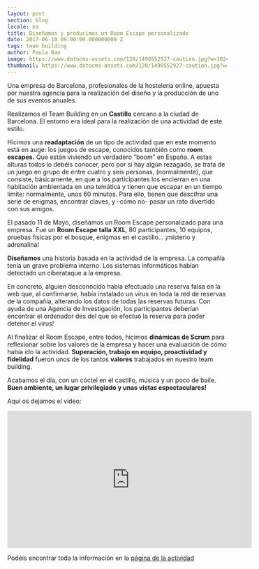 ```yaml
---
layout: post
section: blog
locale: es
title: Diseñamos y producimos un Room Escape personalizado
date: 2017-06-10 09:00:00.000000000 Z
tags: team building
author: Paula Bao
image: https://www.datocms-assets.com/120/1498552927-caution.jpg?w=1024&fm=jpg
thumbnail: https://www.datocms-assets.com/120/1498552927-caution.jpg?w=105&fm=jpg
---
```


Una empresa de Barcelona, profesionales de la hostelería online, apuesta por nuestra agencia para la realización del diseño y la producción de uno de sus eventos anuales. 
 
Realizamos el Team Building en un **Castillo** cercano a la ciudad de Barcelona. El entorno era ideal para la realización de una actividad de este estilo. 
 
Hicimos una **readaptación** de un tipo de actividad que en este momento está en auge: los juegos de escape, conocidos también como **room escapes.** Que están viviendo un verdadero “boom” en España. A estas alturas todos lo debéis conocer, pero por si hay algún rezagado, se trata de un juego en grupo de entre cuatro y seis personas, (normalmente), que consiste, básicamente, en que a los participantes los encierran en una habitación ambientada en una temática y tienen que escapar en un tiempo límite: normalmente, unos 60 minutos. Para ello, tienen que descifrar una serie de enigmas, encontrar claves, y –cómo no- pasar un rato divertido con sus amigos.
 
 <!--more-->
 
El pasado 11 de Mayo, diseñamos un Room Escape personalizado para una empresa. Fue un **Room Escape talla XXL**,  80 participantes, 10 equipos, pruebas físicas por el bosque, enigmas en el castillo… ¡misterio y adrenalina! 

**Diseñamos** una historia basada en la actividad de la empresa. La compañía tenía un grave problema interno. Los sistemas informáticos habían detectado un ciberataque a la empresa.

En concreto, alguien desconocido había efectuado una reserva falsa en la web que, al confirmarse, había instalado un virus en toda la red de reservas de la compañía, alterando los datos de todas las reservas futuras. Con ayuda de una Agencia de Investigación, los participantes deberían encontrar el ordenador des del que se efectuó la reserva para poder detener el virus!

Al finalizar el Room Escape, entre todos, hicimos **dinámicas de Scrum** para reflexionar sobre los valores de la empresa y hacer una evaluación de cómo había ido la actividad. **Superación, trabajo en equipo, proactividad y fidelidad** fueron unos de los tantos **valores** trabajados en nuestro team building.
 
Acabamos el día, con un cóctel en el castillo, música y un poco de baile. **Buen ambiente, un lugar privilegiado y unas vistas espectaculares!**

Aquí os dejamos el video: 

<iframe width="560" height="315" src="https://www.youtube.com/watch?v=uQ-BZFsVnuk" frameborder="0" allow="autoplay; encrypted-media" allowfullscreen> </iframe>

Podéis encontrar toda la información en la [página de la actividad](https://www.thegreenvintage.com/es/activities/room-escape-personalizados/)
